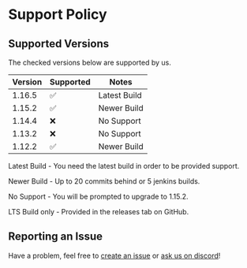 # Support Policy

## Supported Versions

The checked versions below are supported by us.

| Version | Supported          | Notes          |
| ------- | ------------------ | -------------- |
| 1.16.5  | :white_check_mark: | Latest Build   |
| 1.15.2  | :white_check_mark: | Newer Build    |
| 1.14.4  | :x:                | No Support     |
| 1.13.2  | :x:                | No Support     |
| 1.12.2  | :white_check_mark: | Newer Build    |

Latest Build - You need the latest build in order to be provided support.

Newer Build - Up to 20 commits behind or 5 jenkins builds.

No Support - You will be prompted to upgrade to 1.15.2.

LTS Build only - Provided in the releases tab on GitHub.

## Reporting an Issue

Have a problem, feel free to [create an issue](https://github.com/Akarin-project/Akarin/issues) or [ask us on discord](https://discord.gg/dX8MMvP)!
